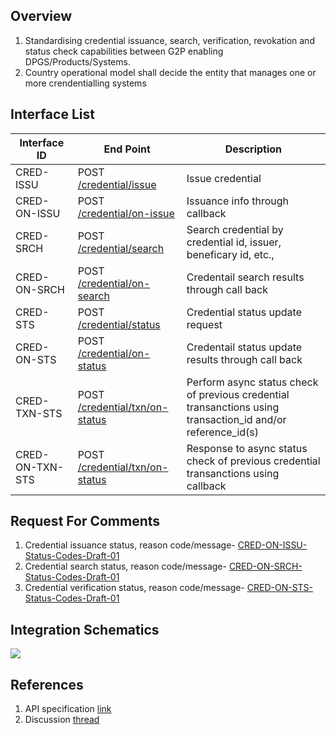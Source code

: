 ## Overview
1. Standardising credential issuance, search, verification, revokation and status check capabilities between G2P enabling DPGS/Products/Systems.
2. Country operational model shall decide the entity that manages one or more crendentialling systems

## Interface List

| Interface ID | End Point | Description | 
| ------------ | --------- | ----------- |
| CRED-ISSU | POST [/credential/issue](https://g2p-connect.github.io/specs/dist/g2p-credential.html#operation/post_g2p_cred_issue) | Issue credential | 
| CRED-ON-ISSU | POST [/credential/on-issue](https://g2p-connect.github.io/specs/dist/g2p-credential.html#operation/post_g2p_cred_on-issue) | Issuance info through callback | 
| CRED-SRCH | POST [/credential/search](https://g2p-connect.github.io/specs/dist/g2p-credential.html#operation/post_g2p_cred_search) | Search credential by credential id, issuer, beneficary id, etc., |
| CRED-ON-SRCH | POST [/credential/on-search](https://g2p-connect.github.io/specs/dist/g2p-credential.html#operation/post_g2p_cred_on-search) | Credentail search results through call back|
| CRED-STS | POST [/credential/status](https://g2p-connect.github.io/specs/dist/g2p-credential.html#operation/post_g2p_cred_status) | Credential status update request | 
| CRED-ON-STS | POST [/credential/on-status](https://g2p-connect.github.io/specs/dist/g2p-credential.html#operation/post_g2p_cred_on-status) | Credentail status update results through call back | 
| CRED-TXN-STS | POST [/credential/txn/on-status](https://g2p-connect.github.io/specs/dist/g2p-credential.html#operation/post_g2p_cred_txn_status) | Perform async status check of previous credential transanctions using transaction_id and/or reference_id(s)| 
| CRED-ON-TXN-STS | POST [/credential/txn/on-status](https://g2p-connect.github.io/specs/dist/g2p-credential.html#operation/post_g2p_cred_txn_on-status)| Response to async status check of previous credential transanctions using callback | 

## Request For Comments
1. Credential issuance status, reason code/message- [CRED-ON-ISSU-Status-Codes-Draft-01](https://github.com/G2P-Connect/specs/blob/draft/docs/rfc/specs-draft/CRED-ON-ISSU-Status-Codes-Draft-01.md)
2. Credential search status, reason code/message- [CRED-ON-SRCH-Status-Codes-Draft-01](https://github.com/G2P-Connect/specs/blob/draft/docs/rfc/specs-draft/CRED-ON-SRCH-Status-Codes-Draft-01.md)
3. Credential verification status, reason code/message- [CRED-ON-STS-Status-Codes-Draft-01](https://github.com/G2P-Connect/specs/blob/draft/docs/rfc/specs-draft/CRED-ON-STS-Status-Codes-Draft-01.md)

## Integration Schematics
![](./images/draw.io/interface-credential.drawio.png)


## References
1. API specification [link](https://g2p-connect.github.io/specs/dist/g2p-credential.html)
2. Discussion [thread](https://github.com/G2P-Connect/.github/discussions)